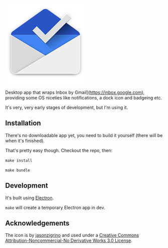 ![icon](https://raw.githubusercontent.com/sndrs/Inbox/master/app/icon.png)

Desktop app that wraps Inbox by Gmail](https://inbox.google.com), providing some OS niceties like notifications, a dock icon and badgeing etc.

It's very, very early stages of development, but I'm using it.

## Installation

There's no downloadable app yet, you need to build it yourself (there will be when it's finished).

That's pretty easy though. Checkout the repo, then:

`make install`

`make bundle`

## Development

It's built using [Electron](http://electron.atom.io).

`make` will create a temporary Electron app in dev.

## Acknowledgements

The icon is by [jasonzigrino](http://jasonzigrino.deviantart.com/art/Google-Inbox-For-OS-X-515254018) and used under a [Creative Commons Attribution-Noncommercial-No Derivative Works 3.0 License](http://creativecommons.org/licenses/by-nc-nd/3.0/).
